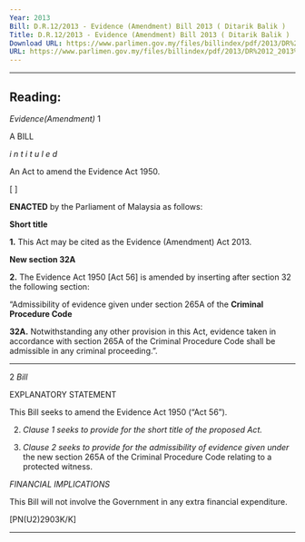 ```yaml
---
Year: 2013
Bill: D.R.12/2013 - Evidence (Amendment) Bill 2013 ( Ditarik Balik )
Title: D.R.12/2013 - Evidence (Amendment) Bill 2013 ( Ditarik Balik )
Download URL: https://www.parlimen.gov.my/files/billindex/pdf/2013/DR%2012_2013%20EN.pdf
URL: https://www.parlimen.gov.my/files/billindex/pdf/2013/DR%2012_2013%20EN.pdf
---
```

---
Reading:
---

_Evidence(Amendment)_ 1

A BILL

_i n t i t u l e d_

An Act to amend the Evidence Act 1950.

[ ]

**ENACTED** by the Parliament of Malaysia as follows:

**Short title**

**1.** This Act may be cited as the Evidence (Amendment) Act
2013.

**New section 32A**

**2.** The Evidence Act 1950 [Act 56] is amended by inserting after
section 32 the following section:

“Admissibility of evidence given under section 265A of the
**Criminal Procedure Code**

**32A.** Notwithstanding any other provision in this Act, evidence
taken in accordance with section 265A of the Criminal Procedure
Code shall be admissible in any criminal proceeding.”.


-----

2 _Bill_

EXPLANATORY STATEMENT

This Bill seeks to amend the Evidence Act 1950 (“Act 56”).

2. _Clause 1 seeks to provide for the short title of the proposed Act._

3. _Clause 2 seeks to provide for the admissibility of evidence given under_
the new section 265A of the Criminal Procedure Code relating to a protected
witness.

_FINANCIAL IMPLICATIONS_

This Bill will not involve the Government in any extra financial
expenditure.

[PN(U2)2903K/K]


-----

